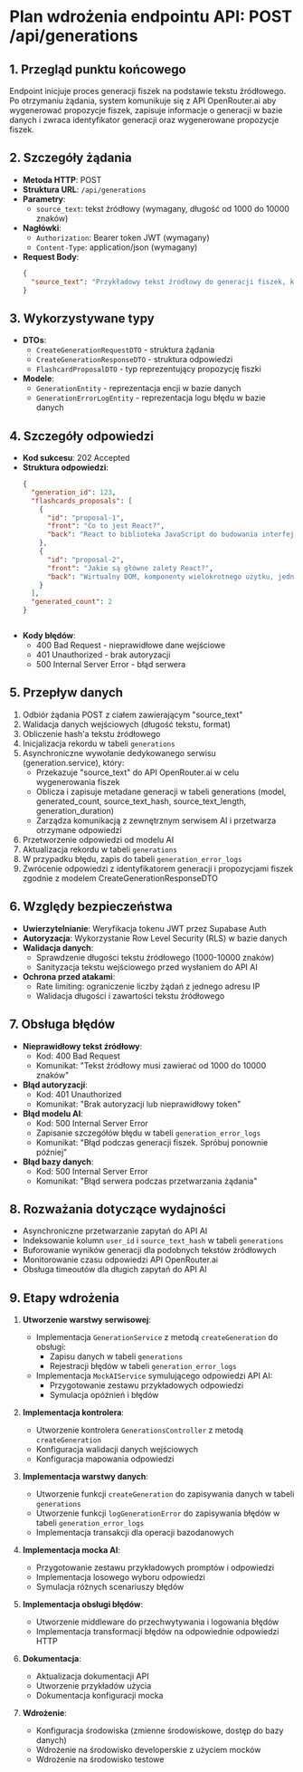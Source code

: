 # Plan wdrożenia endpointu API: POST /api/generations

## 1. Przegląd punktu końcowego

Endpoint inicjuje proces generacji fiszek na podstawie tekstu źródłowego. Po otrzymaniu żądania, system komunikuje się z API OpenRouter.ai aby wygenerować propozycje fiszek, zapisuje informacje o generacji w bazie danych i zwraca identyfikator generacji oraz wygenerowane propozycje fiszek.

## 2. Szczegóły żądania

- **Metoda HTTP**: POST
- **Struktura URL**: `/api/generations`
- **Parametry**:
  - `source_text`: tekst źródłowy (wymagany, długość od 1000 do 10000 znaków)
- **Nagłówki**:
  - `Authorization`: Bearer token JWT (wymagany)
  - `Content-Type`: application/json (wymagany)
- **Request Body**:
  ```json
  {
    "source_text": "Przykładowy tekst źródłowy do generacji fiszek, który powinien zawierać od 1000 do 10000 znaków i opisywać temat, z którego chcemy wygenerować fiszki."
  }
  ```

## 3. Wykorzystywane typy

- **DTOs**:
  - `CreateGenerationRequestDTO` - struktura żądania
  - `CreateGenerationResponseDTO` - struktura odpowiedzi
  - `FlashcardProposalDTO` - typ reprezentujący propozycję fiszki
- **Modele**:
  - `GenerationEntity` - reprezentacja encji w bazie danych
  - `GenerationErrorLogEntity` - reprezentacja logu błędu w bazie danych

## 4. Szczegóły odpowiedzi

- **Kod sukcesu**: 202 Accepted
- **Struktura odpowiedzi**:
  ```json
  {
    "generation_id": 123,
    "flashcards_proposals": [
      {
        "id": "proposal-1",
        "front": "Co to jest React?",
        "back": "React to biblioteka JavaScript do budowania interfejsów użytkownika"
      },
      {
        "id": "proposal-2",
        "front": "Jakie są główne zalety React?",
        "back": "Wirtualny DOM, komponenty wielokrotnego użytku, jednokierunkowy przepływ danych"
      }
    ],
    "generated_count": 2
  }
  ```
  ```

  ```
- **Kody błędów**:
  - 400 Bad Request - nieprawidłowe dane wejściowe
  - 401 Unauthorized - brak autoryzacji
  - 500 Internal Server Error - błąd serwera

## 5. Przepływ danych

1. Odbiór żądania POST z ciałem zawierającym "source_text"
2. Walidacja danych wejściowych (długość tekstu, format)
3. Obliczenie hash'a tekstu źródłowego
4. Inicjalizacja rekordu w tabeli `generations`
5. Asynchroniczne wywołanie dedykowanego serwisu (generation.service), który:
   - Przekazuje "source_text" do API OpenRouter.ai w celu wygenerowania fiszek
   - Oblicza i zapisuje metadane generacji w tabeli generations (model, generated_count, source_text_hash, source_text_length, generation_duration)
   - Zarządza komunikacją z zewnętrznym serwisem AI i przetwarza otrzymane odpowiedzi
6. Przetworzenie odpowiedzi od modelu AI
7. Aktualizacja rekordu w tabeli `generations`
8. W przypadku błędu, zapis do tabeli `generation_error_logs`
9. Zwrócenie odpowiedzi z identyfikatorem generacji i propozycjami fiszek zgodnie z modelem CreateGenerationResponseDTO

## 6. Względy bezpieczeństwa

- **Uwierzytelnianie**: Weryfikacja tokenu JWT przez Supabase Auth
- **Autoryzacja**: Wykorzystanie Row Level Security (RLS) w bazie danych
- **Walidacja danych**:
  - Sprawdzenie długości tekstu źródłowego (1000-10000 znaków)
  - Sanityzacja tekstu wejściowego przed wysłaniem do API AI
- **Ochrona przed atakami**:
  - Rate limiting: ograniczenie liczby żądań z jednego adresu IP
  - Walidacja długości i zawartości tekstu źródłowego

## 7. Obsługa błędów

- **Nieprawidłowy tekst źródłowy**:
  - Kod: 400 Bad Request
  - Komunikat: "Tekst źródłowy musi zawierać od 1000 do 10000 znaków"
- **Błąd autoryzacji**:
  - Kod: 401 Unauthorized
  - Komunikat: "Brak autoryzacji lub nieprawidłowy token"
- **Błąd modelu AI**:
  - Kod: 500 Internal Server Error
  - Zapisanie szczegółów błędu w tabeli `generation_error_logs`
  - Komunikat: "Błąd podczas generacji fiszek. Spróbuj ponownie później"
- **Błąd bazy danych**:
  - Kod: 500 Internal Server Error
  - Komunikat: "Błąd serwera podczas przetwarzania żądania"

## 8. Rozważania dotyczące wydajności

- Asynchroniczne przetwarzanie zapytań do API AI
- Indeksowanie kolumn `user_id` i `source_text_hash` w tabeli `generations`
- Buforowanie wyników generacji dla podobnych tekstów źródłowych
- Monitorowanie czasu odpowiedzi API OpenRouter.ai
- Obsługa timeoutów dla długich zapytań do API AI

## 9. Etapy wdrożenia

1. **Utworzenie warstwy serwisowej**:

   - Implementacja `GenerationService` z metodą `createGeneration` do obsługi:
     - Zapisu danych w tabeli `generations`
     - Rejestracji błędów w tabeli `generation_error_logs`
   - Implementacja `MockAIService` symulującego odpowiedzi API AI:
     - Przygotowanie zestawu przykładowych odpowiedzi
     - Symulacja opóźnień i błędów

2. **Implementacja kontrolera**:

   - Utworzenie kontrolera `GenerationsController` z metodą `createGeneration`
   - Konfiguracja walidacji danych wejściowych
   - Konfiguracja mapowania odpowiedzi

3. **Implementacja warstwy danych**:

   - Utworzenie funkcji `createGeneration` do zapisywania danych w tabeli `generations`
   - Utworzenie funkcji `logGenerationError` do zapisywania błędów w tabeli `generation_error_logs`
   - Implementacja transakcji dla operacji bazodanowych

4. **Implementacja mocka AI**:

   - Przygotowanie zestawu przykładowych promptów i odpowiedzi
   - Implementacja losowego wyboru odpowiedzi
   - Symulacja różnych scenariuszy błędów

5. **Implementacja obsługi błędów**:

   - Utworzenie middleware do przechwytywania i logowania błędów
   - Implementacja transformacji błędów na odpowiednie odpowiedzi HTTP

6. **Dokumentacja**:

   - Aktualizacja dokumentacji API
   - Utworzenie przykładów użycia
   - Dokumentacja konfiguracji mocka

7. **Wdrożenie**:
   - Konfiguracja środowiska (zmienne środowiskowe, dostęp do bazy danych)
   - Wdrożenie na środowisko developerskie z użyciem mocków
   - Wdrożenie na środowisko testowe

